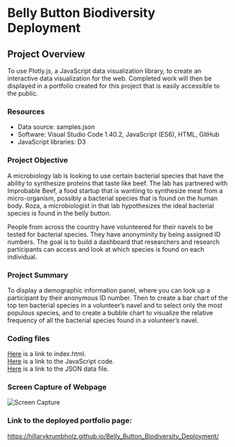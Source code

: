 # Belly Button Biodiversity Deployment

## Project Overview
To use Plotly.js, a JavaScript data visualization library, to create an interactive data visualization for the web. Completed work will then be displayed in a portfolio created for this project that is easily accessible to the public.

### Resources
- Data source: samples.json
- Software: Visual Studio Code 1.40.2, JavaScript (ES6), HTML, GitHub
- JavaScript libraries: D3

### Project Objective
A microbiology lab is looking to use certain bacterial species that have the ability to synthesize proteins that taste like beef. The lab has partnered with Improbable Beef, a food startup that is wantiing to synthesize meat from a micro-organism, possibly a bacterial species that is found on the human body. Roza, a microbiologist in that lab hypothesizes the ideal bacterial species is found in the belly button. 

People from across the country have volunteered for their navels to be tested for bacterial species. They have anonyminity by being assigned ID numbers. The goal is to build a dashboard that researchers and research participants can access and look at which species is found on each individual. 

### Project Summary
To display a demographic information panel, where you can look up a participant by their anonymous ID number. Then to create a bar chart of the top ten bacterial species in a volunteer’s navel and to select only the most populous species, and to
create a bubble chart to visualize the relative frequency of all the bacterial species found in a volunteer’s navel. 

### Coding files
[Here](https://github.com/hillarykrumbholz/Belly_Button_Biodiversity_Deployment/blob/master/index.html) is a link to index.html.<br/>
[Here](https://github.com/hillarykrumbholz/Belly_Button_Biodiversity_Deployment/blob/master/plots.js) is a link to the JavaScript code.<br/>
[Here](https://github.com/hillarykrumbholz/Belly_Button_Biodiversity_Deployment/blob/master/samples.json) is a link to the JSON data file.<br/>

### Screen Capture of Webpage
![Screen Capture](https://github.com/hillarykrumbholz/DataVizHomework/blob/master/screencapture-hillarykrumbholz-github-io-Belly-Button-Biodiversity-Deployment-2020-06-21-20_46_00.png)

### Link to the deployed portfolio page:
https://hillarykrumbholz.github.io/Belly_Button_Biodiversity_Deployment/

